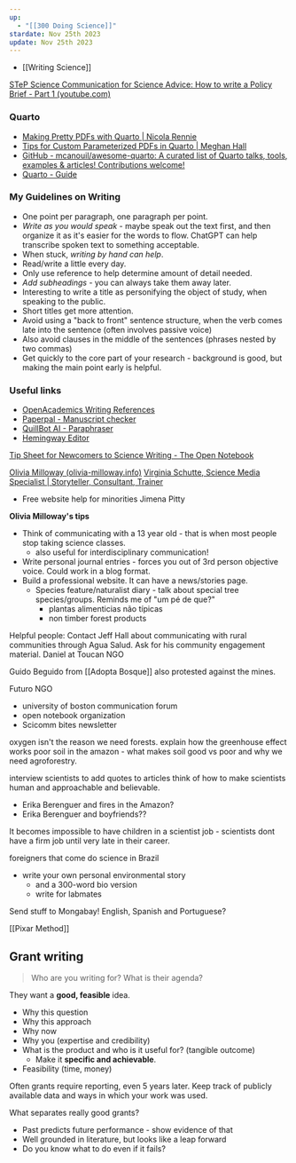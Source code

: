 ```yaml
---
up:
  - "[[300 Doing Science]]"
stardate: Nov 25th 2023
update: Nov 25th 2023
---
```


- [[Writing Science]]

[STeP Science Communication for Science Advice: How to write a Policy Brief - Part 1 (youtube.com)](https://www.youtube.com/watch?v=JroBF_cEccs)
### Quarto
- [Making Pretty PDFs with Quarto | Nicola Rennie](https://nrennie.rbind.io/blog/making-pretty-pdf-quarto/)
- [Tips for Custom Parameterized PDFs in Quarto | Meghan Hall](https://meghan.rbind.io/blog/quarto-pdfs/)
- [GitHub - mcanouil/awesome-quarto: A curated list of Quarto talks, tools, examples & articles! Contributions welcome!](https://github.com/mcanouil/awesome-quarto)
- [Quarto - Guide](https://quarto.org/docs/guide/)
### My Guidelines on Writing
- One point per paragraph, one paragraph per point.
- *Write as you would speak* - maybe speak out the text first, and then organize it as it's easier for the words to flow. ChatGPT can help transcribe spoken text to something acceptable.
- When stuck, *writing by hand can help*.
- Read/write a little every day.
- Only use reference to help determine amount of detail needed.
- *Add subheadings* - you can always take them away later.
- Interesting to write a title as personifying the object of study, when speaking to the public.
- Short titles get more attention.
- Avoid using a "back to front" sentence structure, when the verb comes late into the sentence (often involves passive voice)
- Also avoid clauses in the middle of the sentences (phrases nested by two commas)
- Get quickly to the core part of your research - background is good, but making the main point early is helpful.


### Useful links
- [OpenAcademics Writing References](https://www.oacommunity.org/resources)
- [Paperpal - Manuscript checker](https://edit.paperpal.com/documents/de11a755-7810-4717-b3a6-98b3de4351f4)
- [QuillBot AI - Paraphraser](https://quillbot.com/)
- [Hemingway Editor](https://hemingwayapp.com/)

[Tip Sheet for Newcomers to Science Writing - The Open Notebook](https://www.theopennotebook.com/2021/04/13/a-getting-started-guide-for-newcomers-to-science-writing-2/?utm_source=The%20Open%20Notebook&utm_campaign=d06649e26b-AUTOMATION__4&utm_medium=email&utm_term=0_94b4f65b87-d06649e26b-568794870)

[Olivia Milloway (olivia-milloway.info)](https://olivia-milloway.info/)
[Virginia Schutte, Science Media Specialist | Storyteller, Consultant, Trainer](https://www.virginiaschutte.com/)
- Free website help for minorities
Jimena Pitty

**Olivia Milloway's tips**
- Think of communicating with a 13 year old - that is when most people stop taking science classes.
	- also useful for interdisciplinary communication!
- Write personal journal entries - forces you out of 3rd person objective voice. Could work in a blog format.
- Build a professional website. It can have a news/stories page.
	- Species feature/naturalist diary - talk about special tree species/groups. Reminds me of "um pé de que?"
		- plantas alimenticias não típicas
		- non timber forest products

Helpful people:
Contact Jeff Hall about communicating with rural communities through Agua Salud. Ask for his community engagement material.
Daniel at Toucan NGO

Guido Beguido from [[Adopta Bosque]] also protested against the mines.

Futuro NGO

- university of boston communication forum
- open notebook organization
- Scicomm bites newsletter

oxygen isn't the reason we need forests.
explain how the greenhouse effect works
poor soil in the amazon - what makes soil good vs poor and why we need agroforestry.

interview scientists to add quotes to articles
think of how to make scientists human and approachable and believable.
- Erika Berenguer and fires in the Amazon?
- Erika Berenguer and boyfriends??

It becomes impossible to have children in a scientist job - scientists dont have a firm job until very late in their career.

foreigners that come do science in Brazil
- write your own personal environmental story
	- and a 300-word bio version
	- write for labmates 

Send stuff to Mongabay! English, Spanish and Portuguese?

[[Pixar Method]]

## Grant writing

> Who are you writing for? What is their agenda?

They want a **good, feasible** idea.

- Why this question
- Why this approach
- Why now
- Why you (expertise and credibility)
- What is the product and who is it useful for? (tangible outcome)
	- Make it **specific and achievable**.
- Feasibility (time, money)

Often grants require reporting, even 5 years later. Keep track of publicly available data and ways in which your work was used.

What separates really good grants?
- Past predicts future performance - show evidence of that
- Well grounded in literature, but looks like a leap forward
- Do you know what to do even if it fails?
